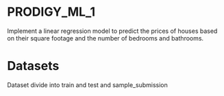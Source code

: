 # PRODIGY_ML_1
Implement a linear regression model to predict the prices of houses based on their square footage and the number of bedrooms and bathrooms.

# Datasets
Dataset divide into train and  test and sample_submission


